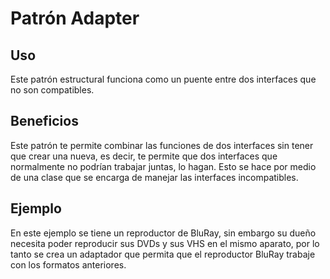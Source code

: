 # Patrón Adapter

## Uso
Este patrón estructural funciona como un puente entre dos interfaces que no son compatibles.

## Beneficios 
Este patrón te permite combinar las funciones de dos interfaces sin tener que crear una nueva, es decir, te permite que dos interfaces que normalmente no podrían trabajar juntas, lo hagan. Esto se hace por medio de una clase que se encarga de manejar las interfaces incompatibles.

## Ejemplo
En este ejemplo se tiene un reproductor de BluRay, sin embargo su dueño necesita poder reproducir sus DVDs y sus VHS en el mismo aparato, por lo tanto se crea un adaptador que permita que el reproductor BluRay trabaje con los formatos anteriores.
